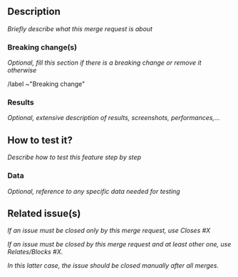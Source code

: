 ## Description

_Briefly describe what this merge request is about_

### Breaking change(s)

_Optional, fill this section if there is a breaking change or remove it otherwise_

/label ~"Breaking change"

### Results

_Optional, extensive description of results, screenshots, performances,..._

## How to test it?

_Describe how to test this feature step by step_

### Data

_Optional, reference to any specific data needed for testing_

## Related issue(s)

_If an issue must be closed only by this merge request, use Closes #X_

_If an issue must be closed by this merge request and at least other one, use Relates/Blocks #X._

_In this latter case, the issue should be closed manually after all merges._